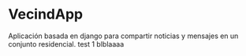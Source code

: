 # VecindApp
Aplicación basada en django para compartir noticias y mensajes en un conjunto residencial. test 1 blblaaaa
